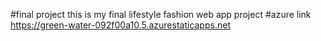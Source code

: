 #final project
this is my final lifestyle fashion web app project
#azure link https://green-water-092f00a10.5.azurestaticapps.net
